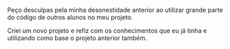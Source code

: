 Peço desculpas pela minha desonestidade anterior ao utilizar grande parte do código de outros alunos no meu projeto.

Criei um novo projeto e refiz com os conhecimentos que eu já tinha e utilizando como base o projeto anterior também.

